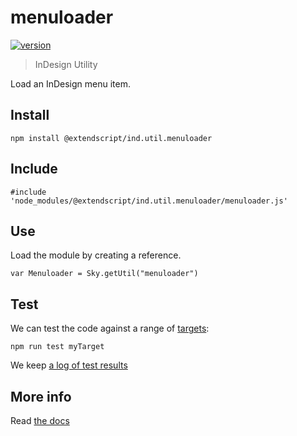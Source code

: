 # menuloader

[![version](https://img.shields.io/npm/v/@extendscript/ind.util.menuloader.svg)](https://www.npmjs.org/package/@extendscript/ind.util.menuloader)

> InDesign Utility

Load an InDesign menu item.

## Install

    npm install @extendscript/ind.util.menuloader

## Include

    #include 'node_modules/@extendscript/ind.util.menuloader/menuloader.js'

## Use

Load the module by creating a reference.

    var Menuloader = Sky.getUtil("menuloader")

## Test

We can test the code against a range of [targets](https://github.com/nbqx/fakestk/blob/master/resources/versions.json):

    npm run test myTarget

We keep [a log of test results](./test/results_log.md)


## More info

Read [the docs](../docs/README.md)
